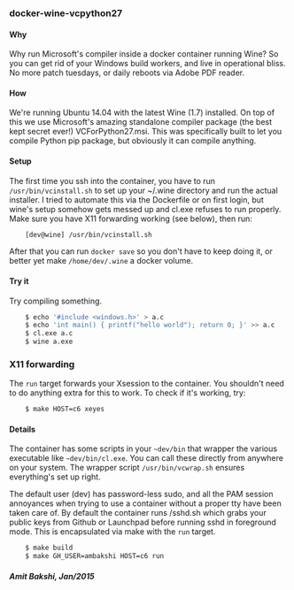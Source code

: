 ### docker-wine-vcpython27


#### Why

Why run Microsoft's compiler inside a docker container running Wine?
So you can get rid of your Windows build workers, and live in operational
bliss. No more patch tuesdays, or daily reboots via Adobe PDF reader.

#### How

We're running Ubuntu 14.04 with the latest Wine (1.7) installed. On
top of this we use Microsoft's amazing standalone compiler package (the
best kept secret ever!) VCForPython27.msi. This was specifically built
to let you compile Python pip package, but obviously it can compile
anything.


#### Setup

The first time you ssh into the container, you have to run `/usr/bin/vcinstall.sh`
to set up your ~/.wine directory and run the actual installer. I tried
to automate this via the Dockerfile or on first login, but wine's setup
somehow gets messed up and cl.exe refuses to run properly. Make sure
you have X11 forwarding working (see below), then run:

```sh
    [dev@wine] /usr/bin/vcinstall.sh
```

After that you can run `docker save` so you don't have to keep doing it,
or better yet make `/home/dev/.wine` a docker volume.


#### Try it

Try compiling something.

```sh
    $ echo '#include <windows.h>' > a.c
    $ echo 'int main() { printf("hello world"); return 0; }' >> a.c
    $ cl.exe a.c
    $ wine a.exe
```

### X11 forwarding

The `run` target forwards your Xsession to the container. You shouldn't
need to do anything extra for this to work. To check if it's working, try:

```sh
    $ make HOST=c6 xeyes
```


#### Details

The container has some scripts in your `~dev/bin` that wrapper the
various executable like `~dev/bin/cl.exe`. You can call these directly
from anywhere on your system. The wrapper script `/usr/bin/vcwrap.sh`
ensures everything's set up right.

The default user (dev) has password-less sudo, and all the PAM session
annoyances when trying to use a container without a proper tty have
been taken care of. By default the container runs /sshd.sh which grabs
your public keys from Github or Launchpad before running sshd in
foreground mode. This is encapsulated via make with the `run` target.

```sh
    $ make build
    $ make GH_USER=ambakshi HOST=c6 run
```

##### Amit Bakshi, Jan/2015

